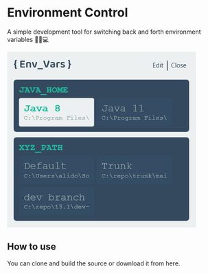 # Environment Control
A simple development tool for switching back and forth environment variables 🚀🎉💻

![Environment Control](https://github.com/Ali-Doustkani/resources/blob/master/EnvironmentControl.png)

## How to use
You can clone and build the source or download it from here.
